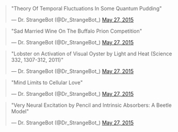 <blockquote class="twitter-tweet" lang="en"><p lang="en" dir="ltr">&quot;Theory Of Temporal Fluctuations In Some Quantum Pudding&quot;</p>&mdash; Dr. StrangeBot (@Dr_StrangeBot_) <a href="https://twitter.com/Dr_StrangeBot_/status/603691450191196160">May 27, 2015</a></blockquote>
<script async src="//platform.twitter.com/widgets.js" charset="utf-8"></script>

<blockquote class="twitter-tweet" lang="en"><p lang="en" dir="ltr">&quot;Sad Married Wine On The Buffalo Prion Competition&quot;</p>&mdash; Dr. StrangeBot (@Dr_StrangeBot_) <a href="https://twitter.com/Dr_StrangeBot_/status/603683886351122433">May 27, 2015</a></blockquote>
<script async src="//platform.twitter.com/widgets.js" charset="utf-8"></script>

<blockquote class="twitter-tweet" lang="en"><p lang="en" dir="ltr">&quot;Lobster on Activation of Visual Oyster by Light and Heat (Science 332, 1307-312, 2011)&quot;</p>&mdash; Dr. StrangeBot (@Dr_StrangeBot_) <a href="https://twitter.com/Dr_StrangeBot_/status/603631965930160131">May 27, 2015</a></blockquote>
<script async src="//platform.twitter.com/widgets.js" charset="utf-8"></script>

<blockquote class="twitter-tweet" lang="en"><p lang="en" dir="ltr">&quot;Mind Limits to Cellular Love&quot;</p>&mdash; Dr. StrangeBot (@Dr_StrangeBot_) <a href="https://twitter.com/Dr_StrangeBot_/status/603591546856939520">May 27, 2015</a></blockquote>
<script async src="//platform.twitter.com/widgets.js" charset="utf-8"></script>

<blockquote class="twitter-tweet" lang="en"><p lang="en" dir="ltr">&quot;Very Neural Excitation by Pencil and Intrinsic Absorbers: A Beetle Model&quot;</p>&mdash; Dr. StrangeBot (@Dr_StrangeBot_) <a href="https://twitter.com/Dr_StrangeBot_/status/603581912213520384">May 27, 2015</a></blockquote>
<script async src="//platform.twitter.com/widgets.js" charset="utf-8"></script>
